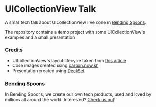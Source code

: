 # UICollectionView Talk

A small tech talk about UICollectionView I've done in [Bending Spoons](bendingspoons.com).

The repository contains a demo project with some UICollectionView's examples and a small presentation

### Credits

* UICollectionView's layout lifecycle taken from [this article](http://martiancraft.com/blog/2017/05/collection-view-layouts/)
* Code images created using [carbon.now.sh](https://carbon.now.sh)
* Presentation created using [DeckSet](decksetapp.com)


### Bending Spoons
In Bending Spoons, we create our own tech products, used and loved by millions all around the world.
Interested? [Check us out](http://bndspn.com/2fKggTa)!
